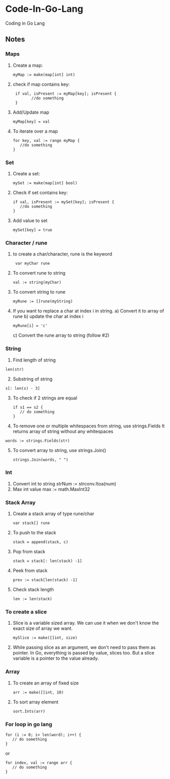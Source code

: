 # Code-In-Go-Lang
Coding in Go Lang

## Notes

### Maps
 1. Create a map:
    ``` 
    myMap := make(map[int] int)
    ```
 2. check if map contains key:
    ```
     if val, isPresent := myMap[key]; isPresent {
            //do something
     }
    ```
 3. Add/Update map
    ```
    myMap[key] = val
    ```
4. To iterate over a map
   ```
   for key, val := range myMap {
      //do something
   }
   ```

### Set
1. Create a set: 
   ```
   mySet := make(map[int] bool)
   ```

2. Check if set contains key: 
   ```
   if val, isPresent := mySet[key]; isPresent {
      //do something
   }
   ```
3. Add value to set
   ```
   mySet[key] = true
   ```

### Character / rune
1. to create a char/character, rune is the keyword
   ```
    var myChar rune
   ```
2. To convert rune to string
   ```
   val := string(myChar)
   ```
3. To convert string to rune
   ```
   myRune := []rune(myString)
   ```
4. If you want to replace a char at index i in string. 
   a) Convert it to array of rune
   b) update the char at index i
      ```
      myRune[i] = 'c'
      ```
   c) Convert the rune array to string (follow #2)

### String
1. Find length of string
  ```
  len(str)
  ```
2. Substring of string
  ```
  s[: len(s) - 3]
  ```
3. To check if 2 strings are equal
   ```
   if s1 == s2 {
      // do something
   }
   ```
4. To remove one or multiple whitespaces from string, use strings.Fields
   It returns array of string without any whitespaces
  ```
  words := strings.Fields(str)
  ```
5. To convert array to string, use strings.Join()
   ```
   strings.Join(words, " ")
   ```

### Int
1. Convert int to string
   strNum := strconv.Itoa(num)
2. Max int value
   max := math.MaxInt32

### Stack Array

1. Create a stack array of type rune/char
    ```
    var stack[] rune
    ```
2. To push to the stack
    ```
    stack = append(stack, c)
    ```
3. Pop from stack
    ```
    stack = stack[: len(stack) -1]
    ```
4. Peek from stack
   ```
   prev := stack[len(stack) -1]
   ```
5. Check stack length
   ```
   len := len(stack)
   ```


### To create a slice
1. Slice is a variable sized array. We can use it when we don't know the exact size of array we want. 
   ```
   mySlice := make([]int, size)
   ```
2. While passing slice as an argument, we don't need to pass them as pointer. In Go, everything is passed by value, slices too. But a slice variable is a pointer to the value already.  


### Array
1. To create an array of fixed size
   ```
   arr := make([]int, 10)
   ```
2. To sort array element
   ```
   sort.Ints(arr)
   ```
### For loop in go lang

```
for (i := 0; i< len(word); i++) {
   // do something
}
```

or 

```
for index, val := range arr {
   // do something
}
```
    